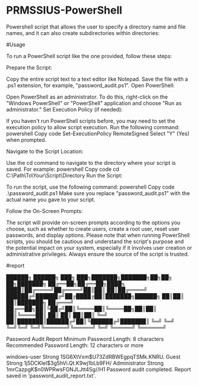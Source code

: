 # PRMSSIUS-PowerShell
Powershell script that allows the user to specify a directory name and file names, and it can also create subdirectories within directories:









#Usage 

To run a PowerShell script like the one provided, follow these steps:

Prepare the Script:

Copy the entire script text to a text editor like Notepad.
Save the file with a .ps1 extension, for example, "password_audit.ps1".
Open PowerShell:

Open PowerShell as an administrator. To do this, right-click on the "Windows PowerShell" or "PowerShell" application and choose "Run as administrator."
Set Execution Policy (if needed):

If you haven't run PowerShell scripts before, you may need to set the execution policy to allow script execution. Run the following command:
powershell
Copy code
Set-ExecutionPolicy RemoteSigned
Select "Y" (Yes) when prompted.

Navigate to the Script Location:

Use the cd command to navigate to the directory where your script is saved. For example:
powershell
Copy code
cd C:\Path\To\Your\Script\Directory
Run the Script:

To run the script, use the following command:
powershell
Copy code
.\password_audit.ps1
Make sure you replace "password_audit.ps1" with the actual name you gave to your script.

Follow the On-Screen Prompts:

The script will provide on-screen prompts according to the options you choose, such as whether to create users, create a root user, reset user passwords, and display options.
Please note that when running PowerShell scripts, you should be cautious and understand the script's purpose and the potential impact on your system, especially if it involves user creation or administrative privileges. Always ensure the source of the script is trusted.



#report 


  ██████╗ ██████╗ ███╗   ███╗███████╗███████╗██╗██╗   ██╗███████╗
  ██╔══██╗██╔══██╗████╗ ████║██╔════╝██╔════╝██║██║   ██║██╔════╝
  ██████╔╝██████╔╝██╔████╔██║███████╗██████╗  ██║██║   ██║███████╗
  ██╔═══╝ ██╔══██╗██║╚██╔╝██║╚════██║╚════██╗██║██║   ██║╚════██║
  ██║     ██║  ██║██║ ╚═╝ ██║███████║██████╔╝██║╚██████╔╝███████║
  ╚═╝     ╚═╝  ╚═╝╚═╝     ╚═╝╚══════╝╚═════╝ ╚═╝ ╚═════╝ ╚══════╝

Password Audit Report
Minimum Password Length: 8 characters
Recommended Password Length: 12 characters or more

windows-user    Strong  $1$SG6XtVxm$U73ZdRBWEgpqTSMk.KNRU.
Guest   Strong  $1$j5DCKleI$3g5hVi.Qt.K9wj1bLb9FH/
Administrator   Strong  $1$mrCazpgK$n0WPRwsFGNJLJtt4Sg//H1
Password audit completed. Report saved in 'password_audit_report.txt'.

